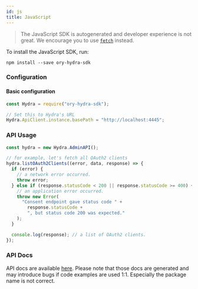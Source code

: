```yaml
---
id: js
title: JavaScript
---
```


> The JavaScript SDK is autogenerated and developer experience is not great. We
> encourage you to use
> [`fetch`](https://developer.mozilla.org/en-US/docs/Web/API/Fetch_API) instead.

To install the JavaScript SDK, run:

```
npm install --save ory-hydra-sdk
```

### Configuration

#### Basic configuration

```js
const Hydra = require("ory-hydra-sdk");

// Set this to Hydra's URL
Hydra.ApiClient.instance.basePath = "http://localhost:4445";
```

### API Usage

```js
const hydra = new Hydra.AdminAPI();

// for example, let's fetch all OAuth2 clients
hydra.listOAuth2Clients((error, data, response) => {
  if (error) {
    // a network error occurred.
    throw error;
  } else if (response.statusCode < 200 || response.statusCode >= 400) {
    // an application error occurred.
    throw new Error(
      "Consent endpoint gave status code " +
        response.statusCode +
        ", but status code 200 was expected."
    );
  }

  console.log(response); // a list of OAuth2 clients.
});
```

### API Docs

API docs are available
[here](https://github.com/ory/hydra/blob/master/sdk/js/swagger/README.md).
Please note that those docs are generated and may introduce bugs if code
examples are used 1:1. Especially the package name is not correct.
